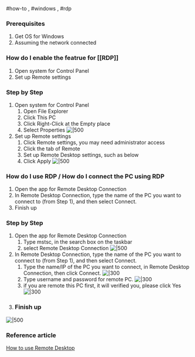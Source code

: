 #how-to , #windows , #rdp

### Prerequisites

1.  Get OS for Windows
2.  Assuming the network connected

### How do I enable the featrue for [[RDP]]

1.  Open system for Control Panel
2.  Set up Remote settings

### Step by Step

1.  Open system for Control Panel
    1.  Open File Explorer
    2.  Click This PC
    3.  Click Right-Click at the Empty place
    4.  Select Properties
![|500](../../attachments/How%20to%20enable%20and%20use%20RDP%20on%20Windows.png)
2.  Set up Remote settings
    1.  Click Remote settings, you may need administrator access
    2.  Click the tab of Remote
    3.  Set up Remote Desktop settings, such as below
    4.  Click Apply
![|500](../../attachments/How%20to%20enable%20and%20use%20RDP%20on%20Windows-1.png)

### How do I use RDP / How do I connect the PC using RDP

1.  Open the app for Remote Desktop Connection
2.  In Remote Desktop Connection, type the name of the PC you want to connect to (from Step 1), and then select Connect.
3.  Finish up

### Step by Step

1.  Open the app for Remote Desktop Connection
    1.  Type mstsc, in the search box on the taskbar 
    2.   select Remote Desktop Connection
![|500](../../attachments/How%20to%20enable%20and%20use%20RDP%20on%20Windows-2.png)
2.  In Remote Desktop Connection, type the name of the PC you want to connect to (from Step 1), and then select Connect.
    1.  Type the name/IP of the PC you want to connect, in Remote Desktop Connection, then click Connect.
![|300](../../attachments/How%20to%20enable%20and%20use%20RDP%20on%20Windows-3.png)
    2.  Type username and password for remote PC.
![|300](../../attachments/How%20to%20enable%20and%20use%20RDP%20on%20Windows-4.png)
    3.  if you are remote this PC first, it will verified you, please click Yes
![|300](../../attachments/How%20to%20enable%20and%20use%20RDP%20on%20Windows-5.png)
3.  ### Finish up
![|500](../../attachments/How%20to%20enable%20and%20use%20RDP%20on%20Windows-6.png)
  

### Reference article

[How to use Remote Desktop](https://support.microsoft.com/en-us/windows/how-to-use-remote-desktop-5fe128d5-8fb1-7a23-3b8a-41e636865e8c)
